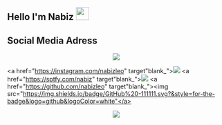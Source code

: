 ## Hello I'm Nabiz <img src = "https://cdn.discordapp.com/emojis/906997689533759588.webp?size=96&quality=lossless" high="20px" width="30px">

## Social Media Adress

<p align="center">
   <a href="https://discord.com/users/962809217083908196" target"blank_"><img src="https://img.shields.io/badge/discord%20-111111.svg?&style=for-the-badge&logo=discord&logoColor=white"></a>

   <a href="https://instagram.com/nabizleo" target"blank_"><img src="https://img.shields.io/badge/INSTAGRAM%20-111111.svg?&style=for-thebadge&logo=instagram&logoColor=white"></a>
   <a href="https://sptfy.com/nabiz" target"blank_"><img src="https://img.shields.io/badge/Spotify%20-111111.svg?&style=for-the-badge&logo=spotify&logoColor=white"></a>
   <a href="https://github.com/nabizleo" target"blank_"><img src="https://img.shields.io/badge/GitHub%20-111111.svg?&style=for-the-badge&logo=github&logoColor=white"</a>
</p>
<div align="center">
   <a href="https://discord.com/users/962809217083908196" target="_blank">
      <img src="https://lanyard-profile-readme.vercel.app/api/962809217083908196?bg=111111">
   </a>
</div>
